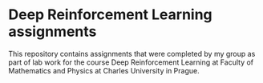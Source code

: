 # Deep Reinforcement Learning assignments

This repository contains assignments that were completed by my group as part of lab work for the course Deep Reinforcement Learning at Faculty of Mathematics and Physics at Charles University in Prague.
